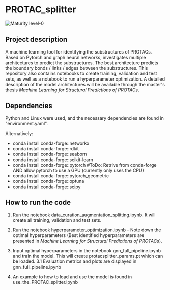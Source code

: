 # PROTAC_splitter

![Maturity level-0](https://img.shields.io/badge/Maturity%20Level-ML--0-red)

## Project description

A machine learning tool for identifying the substructures of PROTACs. Based on Pytorch and graph neural networks, investigates multiple architectures to predict the substructures. The best architecture predicts the boundary bonds / links / edges between the substructures. This repository also contains notebooks to create training, validation and test sets, as well as a notebook to run a hyperparameter optimization. A detailed description of the model architectures will be available through the master's thesis *Machine Learning for Structural Predictions of PROTACs*.

## Dependencies

Python and Linux were used, and the necessary dependencies are found in "environment.yaml".

Alternatively:

- conda install conda-forge::networkx
- conda install conda-forge::rdkit
- conda install conda-forge::seaborn
- conda install conda-forge::scikit-learn
- conda install conda-forge::pytorch #ToDo: Retrive from conda-forge AND allow pytorch to use a GPU (currently only uses the CPU) 
- conda install conda-forge::pytorch_geometric
- conda install conda-forge::optuna
- conda install conda-forge::scipy   

## How to run the code

1. Run the notebook data_curation_augmentation_splitting.ipynb. It will create all training, validation and test sets.

2. Run the notebook hyperparameter_optimization.ipynb - Note down the optimal hyperparameters (Best identified hyperparameters are presented in *Machine Learning for Structural Predictions of PROTACs*).

3. Input optimal hyperparameters in the notebook gnn_full_pipeline.ipynb and train the model. This will create protacsplitter_params.pt which can be loaded.
3.1 Evaluation metrics and plots are displayed in gnn_full_pipeline.ipynb 

4. An example to how to load and use the model is found in use_the_PROTAC_splitter.ipynb
